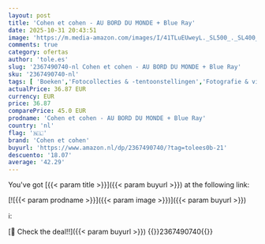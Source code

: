 ```yaml
---
layout: post
title: 'Cohen et cohen - AU BORD DU MONDE + Blue Ray'
date: 2025-10-31 20:43:51
image: 'https://m.media-amazon.com/images/I/41TLuEUweyL._SL500_._SL400_.jpg'
comments: true
category: ofertas
author: 'tole.es'
slug: '2367490740-nl Cohen et cohen - AU BORD DU MONDE + Blue Ray'
sku: '2367490740-nl'
tags: [ 'Boeken','Fotocollecties & -tentoonstellingen','Fotografie & video','Kunst & fotografie','Soorten fotografie','cohen et cohen','🇳🇱', ]
actualPrice: 36.87 EUR
currency: EUR
price: 36.87
comparePrice: 45.0 EUR
prodname: 'Cohen et cohen - AU BORD DU MONDE + Blue Ray'
country: 'nl'
flag: '🇳🇱'
brand: 'Cohen et cohen'
buyurl: 'https://www.amazon.nl/dp/2367490740/?tag=tolees0b-21'
descuento: '18.07'
average: '42.29'
---
```


You've got [{{< param title >}}]({{< param buyurl >}}) at the following link:

[![{{< param prodname >}}]({{< param image >}})]({{< param buyurl >}})

ℹ️:


[🛒 Check the deal!!]({{< param buyurl >}})
{{<world>}}2367490740{{</world>}}
